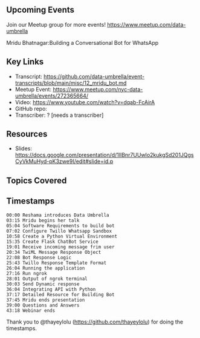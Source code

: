 

## Upcoming Events
Join our Meetup group for more events!
https://www.meetup.com/data-umbrella

Mridu Bhatnagar:Building a Conversational Bot for WhatsApp

## Key Links
- Transcript: https://github.com/data-umbrella/event-transcripts/blob/main/misc/12_mridu_bot.md
- Meetup Event: https://www.meetup.com/nyc-data-umbrella/events/272365664/
- Video: https://www.youtube.com/watch?v=dqab-FcAirA
- GitHub repo:  
- Transcriber:  ? [needs a transcriber]

## Resources

- Slides: https://docs.google.com/presentation/d/1IlBnr7UUwIo2kukgSd201JQgsCyVkMuHyd-pK3zwe9I/edit#slide=id.p


## Topics Covered


## Timestamps

```text 
00:00 Reshama introduces Data Umbrella
03:15 Mridu begins her talk
05:04 Software Requirements to build bot
07:02 Configure Twillo Whatsapp Sandbox
10:58 Create a Python Virtual Environment
15:35 Create Flask ChatBot Service
19:01 Receive incoming message frim user
20:34 TwiML Message Response Object
22:08 Bot Response Logic
25:43 Twillo Response Template Format
26:04 Running the application
27:16 Run ngrok
28:01 Output of ngrok terminal
30:03 Send Dynamic response
36:04 Integrating API with Python
37:17 Detailed Resource for Building Bot
37:45 Mridu ends presentation
39:00 Questions and Answers
43:18 Webinar ends
```


Thank you to @thayeylolu (https://github.com/thayeylolu) for doing the timestamps.

